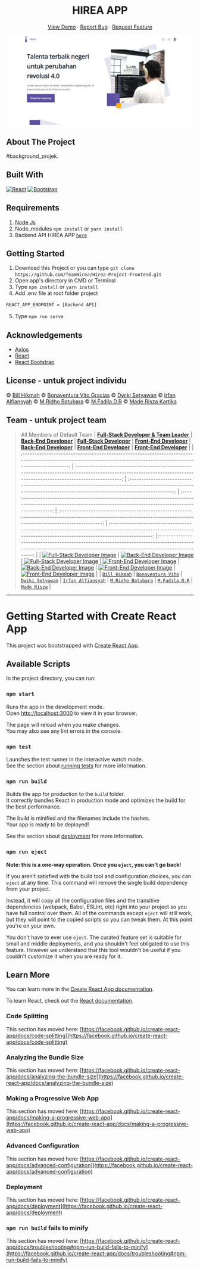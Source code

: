 <h1 align='center'>HIREA APP</h1>
  <p align="center">
    <a href="link_deploy">View Demo</a>
    ·
    <a href="https://github.com/TeamHirea/Hirea-Project-Frontend/issues">Report Bug</a>
    ·
    <a href="https://github.com/TeamHirea/Hirea-Project-Frontendpulls">Request Feature</a>
  </p>

![Image Banner](src/assets/images/bannerREADME.png)

## About The Project

#background_projek.

## Built With

[![React](https://img.shields.io/badge/React-v17.0.2-blue)](https://github.com/facebook/react)
[![Bootstrap](https://img.shields.io/badge/Bootstrap-v4.6.x-blue)](https://github.com/react-bootstrap/react-bootstrap)

## Requirements

1. <a href="https://nodejs.org/en/download/">Node Js</a>
2. Node_modules `npm install` or `yarn install`
3. Backend API HIREA APP [`here`](https://github.com/FazztrackWebClass/FazzPay-Backend)

## Getting Started

1. Download this Project or you can type `git clone https://github.com/TeamHirea/Hirea-Project-Frontend.git`
2. Open app's directory in CMD or Terminal
3. Type `npm install` or `yarn install`
4. Add .env file at root folder project

```sh
REACT_APP_ENDPOINT = [Backend API]
```

5. Type `npm run serve`

## Acknowledgements

- [Axios](https://www.npmjs.com/package/axios)
- [React](https://reactjs.org/)
- [React Bootstrap](https://react-bootstrap.github.io/)

## License - untuk project individu

© [Bill Hikmah](https://github.com/billhikmah/)
© [Bonaventura Vito Gracias](https://github.com/graciasvito/)
© [Dwiki Setyawan](https://github.com/setyawandwiki/)
© [Irfan Alfiansyah](https://github.com/IrfanAlfiansyah/)
© [M.Ridho Batubara](https://github.com/RidhoBeteer/)
© [M.Fadila.D.R](https://github.com/fadildr/)
© [Made Risza Kartika](https://github.com/maderisza574/)

## Team - untuk project team

> All Members of Default Team
> | <a href="#" target="_blank">**Full-Stack Developer & Team Leader**</a> | <a href="#" target="_blank">**Back-End Developer**</a> | <a href="#" target="_blank">**Full-Stack Developer**</a> | <a href="#" target="_blank">**Front-End Developer**</a> | <a href="#" target="_blank">**Back-End Developer**</a> | <a href="#" target="_blank">**Front-End Developer**</a> | <a href="#" target="_blank">**Front-End Developer**</a> |
> | :-------------------------------------------------------------------------------------------------------------------------------------------------------------------: | :------------------------------------------------------------------------------------------------------------------------------------------------------------------: | :------------------------------------------------------------------------------------------------------------------------------------------------------------------: | :-----------------------------------------------------------------------------------------------------------------------------------------------------------------: | :-----------------------------------------------------------------------------------------------------------------------------------------------------------------: | :-----------------------------------------------------------------------------------------------------------------------------------------------------------------: |:-------------------------------------------------------------------------------------------------------------------------------------------------------------------: |
> | [![Full-Stack Developer Image](https://avatars.githubusercontent.com/u/102822879?v=4)](https://github.com/billhikmah) | [![Back-End Developer Image](https://avatars.githubusercontent.com/u/88246152?v=4)](https://github.com/graciasvito) | [![Full-Stack Developer Image](https://avatars.githubusercontent.com/u/44898840?v=4)](https://github.com/setyawandwiki) | [![Front-End Developer Image](https://avatars.githubusercontent.com/u/102915785?v=4)](https://github.com/IrfanAlfiansyah) | [![Back-End Developer Image](https://avatars.githubusercontent.com/u/16524823?v=4)](https://github.com/RidhoBeteer) | [![Front-End Developer Image](https://avatars.githubusercontent.com/u/81840819?v=4)](https://github.com/fadildr) | [![Front-End Developer Image](https://avatars.githubusercontent.com/u/111334719?v=4)](https://github.com/maderisza574) |
> | <a href="https://github.com/billhikmah/" target="_blank">`Bill Hikmah`</a> | <a href="https://github.com/graciasvito/" target="_blank">`Bonaventura Vito`</a> | <a href="https://github.com/setyawandwiki/" target="_blank">`Dwiki Setyawan`</a> | <a href="https://github.com/IrfanAlfiansyah/" target="_blank">`Irfan Alfiansyah`</a> | <a href="https://github.com/RidhoBeteer/" target="_blank">`M.Ridho Batubara`</a> | <a href="https://github.com/fadildr/" target="_blank">`M.Fadila.D.R`</a> | <a href="https://github.com/maderisza574/" target="_blank">`Made Risza`</a> |

---

# Getting Started with Create React App

This project was bootstrapped with [Create React App](https://github.com/facebook/create-react-app).

## Available Scripts

In the project directory, you can run:

### `npm start`

Runs the app in the development mode.\
Open [http://localhost:3000](http://localhost:3000) to view it in your browser.

The page will reload when you make changes.\
You may also see any lint errors in the console.

### `npm test`

Launches the test runner in the interactive watch mode.\
See the section about [running tests](https://facebook.github.io/create-react-app/docs/running-tests) for more information.

### `npm run build`

Builds the app for production to the `build` folder.\
It correctly bundles React in production mode and optimizes the build for the best performance.

The build is minified and the filenames include the hashes.\
Your app is ready to be deployed!

See the section about [deployment](https://facebook.github.io/create-react-app/docs/deployment) for more information.

### `npm run eject`

**Note: this is a one-way operation. Once you `eject`, you can't go back!**

If you aren't satisfied with the build tool and configuration choices, you can `eject` at any time. This command will remove the single build dependency from your project.

Instead, it will copy all the configuration files and the transitive dependencies (webpack, Babel, ESLint, etc) right into your project so you have full control over them. All of the commands except `eject` will still work, but they will point to the copied scripts so you can tweak them. At this point you're on your own.

You don't have to ever use `eject`. The curated feature set is suitable for small and middle deployments, and you shouldn't feel obligated to use this feature. However we understand that this tool wouldn't be useful if you couldn't customize it when you are ready for it.

## Learn More

You can learn more in the [Create React App documentation](https://facebook.github.io/create-react-app/docs/getting-started).

To learn React, check out the [React documentation](https://reactjs.org/).

### Code Splitting

This section has moved here: [https://facebook.github.io/create-react-app/docs/code-splitting](https://facebook.github.io/create-react-app/docs/code-splitting)

### Analyzing the Bundle Size

This section has moved here: [https://facebook.github.io/create-react-app/docs/analyzing-the-bundle-size](https://facebook.github.io/create-react-app/docs/analyzing-the-bundle-size)

### Making a Progressive Web App

This section has moved here: [https://facebook.github.io/create-react-app/docs/making-a-progressive-web-app](https://facebook.github.io/create-react-app/docs/making-a-progressive-web-app)

### Advanced Configuration

This section has moved here: [https://facebook.github.io/create-react-app/docs/advanced-configuration](https://facebook.github.io/create-react-app/docs/advanced-configuration)

### Deployment

This section has moved here: [https://facebook.github.io/create-react-app/docs/deployment](https://facebook.github.io/create-react-app/docs/deployment)

### `npm run build` fails to minify

This section has moved here: [https://facebook.github.io/create-react-app/docs/troubleshooting#npm-run-build-fails-to-minify](https://facebook.github.io/create-react-app/docs/troubleshooting#npm-run-build-fails-to-minify)
